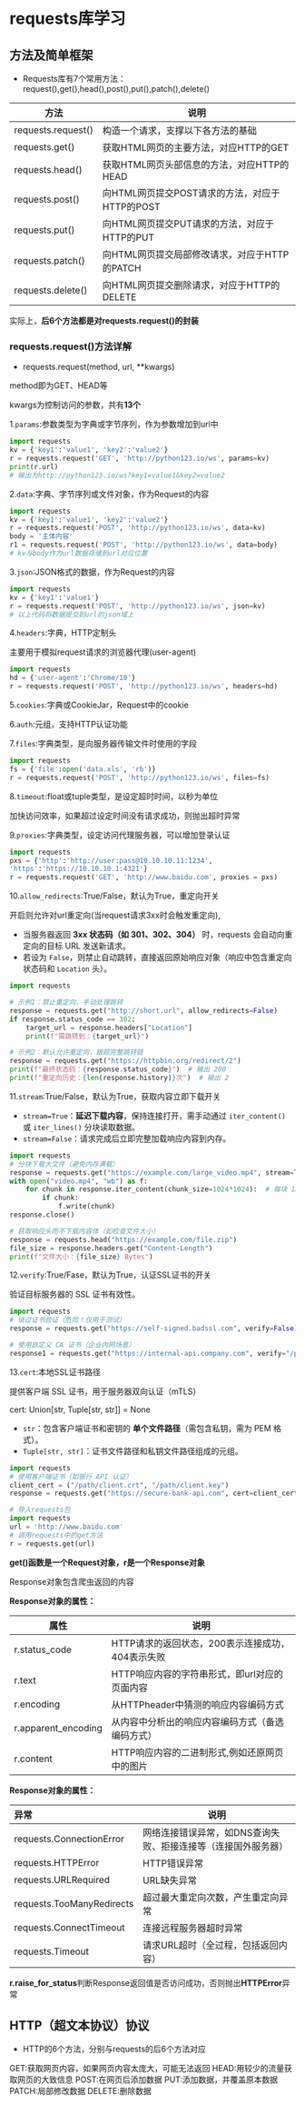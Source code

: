 # requests库学习

## 方法及简单框架

- Requests库有7个常用方法：request(),get(),head(),post(),put(),patch(),delete()

| 方法                 | 说明                              |
|--------------------|---------------------------------|
| requests.request() | 构造一个请求，支撑以下各方法的基础               |
| requests.get()     | 获取HTML网页的主要方法，对应HTTP的GET        |
| requests.head()    | 获取HTML网页头部信息的方法，对应HTTP的HEAD     |
| requests.post()    | 向HTML网页提交POST请求的方法，对应于HTTP的POST |
| requests.put()     | 向HTML网页提交PUT请求的方法，对应于HTTP的PUT   |
| requests.patch()   | 向HTML网页提交局部修改请求，对应于HTTP的PATCH   |
| requests.delete()  | 向HTML网页提交删除请求，对应于HTTP的DELETE    |

实际上，**后6个方法都是对requests.request()的封装**

### requests.request()方法详解

- requests.request(method, url, **kwargs)

method即为GET、HEAD等

kwargs为控制访问的参数，共有**13个**

1.`params`:参数类型为字典或字节序列，作为参数增加到url中

```python
import requests
kv = {'key1':'value1', 'key2':'value2'}
r = requests.request('GET', 'http://python123.io/ws', params=kv)
print(r.url)
# 输出为http://python123.io/ws?key1=value1&key2=value2
```
2.`data`:字典、字节序列或文件对象，作为Request的内容

```python
import requests
kv = {'key1':'value1', 'key2':'value2'}
r = requests.request('POST', 'http://python123.io/ws', data=kv)
body = '主体内容'
r1 = requests.request('POST', 'http://python123.io/ws', data=body)
# kv与body作为url数据存储到url对应位置
```

3.`json`:JSON格式的数据，作为Request的内容
```python
import requests
kv = {'key1':'value1'}
r = requests.request('POST', 'http://python123.io/ws', json=kv)
# 以上代码将数据提交到url的json域上
```

4.`headers`:字典，HTTP定制头

主要用于模拟request请求的浏览器代理(user-agent)

```python
import requests
hd = {'user-agent':'Chrome/10'}
r = requests.request('POST', 'http://python123.io/ws', headers=hd)
```

5.`cookies`:字典或CookieJar，Request中的cookie

6.`auth`:元组，支持HTTP认证功能

7.`files`:字典类型，是向服务器传输文件时使用的字段

```python
import requests
fs = {'file':open('data.xls', 'rb')}
r = requests.request('POST', 'http://python123.io/ws', files=fs)
```

8.`timeout`:float或tuple类型，是设定超时时间，以秒为单位

加快访问效率，如果超过设定时间没有请求成功，则抛出超时异常

9.`proxies`:字典类型，设定访问代理服务器，可以增加登录认证

```python
import requests
pxs = {'http':'http://user:pass@10.10.10.11:1234',
'https':'https://10.10.10.1:4321'}
r = requests.request('GET', 'http://www.baidu.com', proxies = pxs)
```

10.`allow_redirects`:True/False，默认为True，重定向开关

开启则允许对url重定向(当request请求3xx时会触发重定向),
- 当服务器返回 **3xx 状态码（如 301、302、304）** 时，requests 会自动向重定向的目标 URL 发送新请求。
- 若设为 `False`，则禁止自动跳转，直接返回原始响应对象（响应中包含重定向状态码和 `Location` 头）。
```python
import requests

# 示例1：禁止重定向，手动处理跳转
response = requests.get("http://short.url", allow_redirects=False)
if response.status_code == 302:
    target_url = response.headers["Location"]
    print(f"需跳转到：{target_url}")

# 示例2：默认允许重定向，跟踪完整跳转链
response = requests.get("https://httpbin.org/redirect/2")
print(f"最终状态码：{response.status_code}")  # 输出 200
print(f"重定向历史：{len(response.history)}次")  # 输出 2
```

11.`stream`:True/False，默认为True，获取内容立即下载开关

- `stream=True`：**延迟下载内容**，保持连接打开，需手动通过 `iter_content()` 或 `iter_lines()` 分块读取数据。
- `stream=False`：请求完成后立即完整加载响应内容到内存。
```python
import requests
# 分块下载大文件（避免内存满载）
response = requests.get("https://example.com/large_video.mp4", stream=True)
with open("video.mp4", "wb") as f:
    for chunk in response.iter_content(chunk_size=1024*1024):  # 每块 1MB
        if chunk:
            f.write(chunk)
response.close()

# 获取响应头而不下载内容体（如检查文件大小）
response = requests.head("https://example.com/file.zip")
file_size = response.headers.get("Content-Length")
print(f"文件大小：{file_size} Bytes")
```

12.`verify`:True/Fase，默认为True，认证SSL证书的开关

验证目标服务器的 SSL 证书有效性。

```python
import requests
# 绕过证书验证（危险！仅用于测试）
response = requests.get("https://self-signed.badssl.com", verify=False)

# 使用自定义 CA 证书（企业内网场景）
response1 = requests.get("https://internal-api.company.com", verify="/path/to/corporate_ca_bundle.pem")
```

13.`cert`:本地SSL证书路径

提供客户端 SSL 证书，用于服务器双向认证（mTLS）

cert: Union[str, Tuple[str, str]] = None

- `str`：包含客户端证书和密钥的 **单个文件路径**（需包含私钥，需为 PEM 格式）。
- `Tuple[str, str]`：证书文件路径和私钥文件路径组成的元组。

```python
import requests
# 使用客户端证书（如银行 API 认证）
client_cert = ("/path/client.crt", "/path/client.key")
response = requests.get("https://secure-bank-api.com", cert=client_cert)
```

```python
# 导入requests包
import requests
url = 'http://www.baidu.com'
# 调用requests中的get方法
r = requests.get(url)
```

**get()函数是一个Request对象，r是一个Response对象**

Response对象包含爬虫返回的内容

**Response对象的属性：**

| 属性                  | 说明                            |
|---------------------|-------------------------------|
| r.status_code       | HTTP请求的返回状态，200表示连接成功，404表示失败 |
| r.text              | HTTP响应内容的字符串形式，即url对应的页面内容    |
| r.encoding          | 从HTTPheader中猜测的响应内容编码方式       |
| r.apparent_encoding | 从内容中分析出的响应内容编码方式（备选编码方式）      |
| r.content           | HTTP响应内容的二进制形式,例如还原网页中的图片     |

**Response对象的属性：**

| 异常                        | 说明                               |
|:--------------------------|----------------------------------|
| requests.ConnectionError  | 网络连接错误异常，如DNS查询失败、拒接连接等（连接国外服务器） |
| requests.HTTPError        | HTTP错误异常                         |
| requests.URLRequired      | URL缺失异常                          |
| requests.TooManyRedirects | 超过最大重定向次数，产生重定向异常                |
| requests.ConnectTimeout   | 连接远程服务器超时异常                      |
| requests.Timeout          | 请求URL超时（全过程，包括返回内容）              |

**r.raise_for_status**判断Response返回值是否访问成功，否则抛出**HTTPError**异常

## HTTP（超文本协议）协议

- HTTP的6个方法，分别与requests的后6个方法对应

GET:获取网页内容，如果网页内容太庞大，可能无法返回
HEAD:用较少的流量获取网页的大致信息
POST:在网页后添加数据
PUT:添加数据，并覆盖原本数据
PATCH:局部修改数据
DELETE:删除数据

 